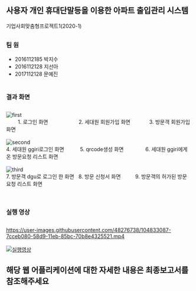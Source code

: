 ## 사용자 개인 휴대단말등을 이용한 아파트 출입관리 시스템

기업사회맞춤형프로젝트1(2020-1)
##
### 팀   원
* 2016112185 박지수
* 2016112128 지선아
* 2017112128 문예진
<br><br>
### 결과 화면
##
![first](https://user-images.githubusercontent.com/48276738/104832122-09757080-58d2-11eb-9205-80041da9985c.png)
<br>
&nbsp;&nbsp;&nbsp;&nbsp;&nbsp;&nbsp;&nbsp;&nbsp;1. 로그인 화면 &nbsp;&nbsp;&nbsp;&nbsp;&nbsp;&nbsp;&nbsp;&nbsp;&nbsp;&nbsp;&nbsp;&nbsp;&nbsp;&nbsp;&nbsp;&nbsp;&nbsp;&nbsp;&nbsp; 2. 세대원 회원가입 화면 &nbsp;&nbsp;&nbsp;&nbsp;&nbsp;&nbsp;&nbsp;&nbsp;&nbsp;&nbsp;&nbsp;&nbsp;3. 방문객 회원가입 화면
<br>
<br>
![second](https://user-images.githubusercontent.com/48276738/104832292-a389e880-58d3-11eb-8661-2dd2eed2ce97.png)
<br>
4. 세대원 ggiri로그인 화면  &nbsp;&nbsp;&nbsp;&nbsp;&nbsp;&nbsp;&nbsp;&nbsp;&nbsp; 5. qrcode생성 화면 &nbsp;&nbsp;&nbsp;&nbsp;&nbsp;&nbsp;&nbsp;&nbsp;&nbsp;&nbsp;&nbsp;&nbsp;&nbsp;&nbsp;6. 세대원 ggiri에게 온 방문요청 리스트 화면
<br>
<br>
![third](https://user-images.githubusercontent.com/48276738/104832293-a4227f00-58d3-11eb-9c3b-d430ce7fa3e2.png)
<br>
7. 방문객 dgu로 로그인 한 화면  &nbsp; 8. 방문 신청서 화면 &nbsp;&nbsp;&nbsp;&nbsp;&nbsp;&nbsp;&nbsp;&nbsp;&nbsp;9. 방문객의 허가된 방문 요청 리스트 화면
<br>


<br>

### 실행 영상
##
https://user-images.githubusercontent.com/48276738/104833087-7cceb080-58d9-11eb-85bc-70b8e4325521.mp4
<br>
<br>
[![실행영상](https://img.youtube.com/vi/1_t6GtpJs5k/1.jpg)](https://www.youtube.com/watch?v=1_t6GtpJs5k?t=0s)
##
## 해당 웹 어플리케이션에 대한 자세한 내용은 최종보고서를 참조해주세요
